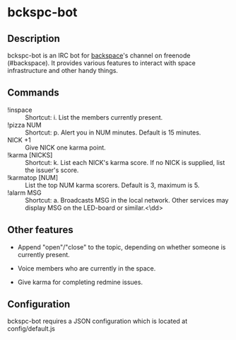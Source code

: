 # bckspc-bot

## Description

bckspc-bot is an IRC bot for [backspace][1]'s channel on freenode (#backspace).
It provides various features to interact with space infrastructure and other
handy things.

## Commands

<dl>
  <dt>!inspace</dt>
  <dd>Shortcut: i. List the members currently present.</dd>

  <dt>!pizza NUM</dt>
  <dd>Shortcut: p. Alert you in NUM minutes. Default is 15 minutes.</dd>

  <dt>NICK +1</dt>
  <dd>Give NICK one karma point.</dd>

  <dt>!karma [NICKS]</dt>
  <dd>Shortcut: k. List each NICK's karma score.
      If no NICK is supplied, list the issuer's score.</dd>

  <dt>!karmatop [NUM]</dt>
  <dd>List the top NUM karma scorers. Default is 3, maximum is 5.</dd>

  <dt>!alarm MSG</dt>
  <dd>Shortcut: a. Broadcasts MSG in the local network.
      Other services may display MSG on the LED-board or similar.<\dd>
</dl>

## Other features

* Append "open"/"close" to the topic, depending on whether someone is currently
  present.

* Voice members who are currently in the space.

* Give karma for completing redmine issues.

## Configuration

bckspc-bot requires a JSON configuration which is located at config/default.js


[1]: http://www.hackerspace-bamberg.de/Hauptseite